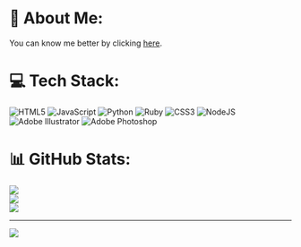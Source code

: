 # 💫 About Me:
You can know me better by clicking [here](eyepatchy.github.io).


# 💻 Tech Stack:
![HTML5](https://img.shields.io/badge/html5-%23E34F26.svg?style=flat&logo=html5&logoColor=white) ![JavaScript](https://img.shields.io/badge/javascript-%23323330.svg?style=flat&logo=javascript&logoColor=%23F7DF1E) ![Python](https://img.shields.io/badge/python-3670A0?style=flat&logo=python&logoColor=ffdd54) ![Ruby](https://img.shields.io/badge/ruby-%23CC342D.svg?style=flat&logo=ruby&logoColor=white) ![CSS3](https://img.shields.io/badge/css3-%231572B6.svg?style=flat&logo=css3&logoColor=white) ![NodeJS](https://img.shields.io/badge/node.js-6DA55F?style=flat&logo=node.js&logoColor=white) ![Adobe Illustrator](https://img.shields.io/badge/adobe%20illustrator-%23FF9A00.svg?style=flat&logo=adobe%20illustrator&logoColor=white) ![Adobe Photoshop](https://img.shields.io/badge/adobe%20photoshop-%2331A8FF.svg?style=flat&logo=adobe%20photoshop&logoColor=white)
# 📊 GitHub Stats:
![](https://github-readme-stats.vercel.app/api?username=eyepatchy&theme=nord&hide_border=true&include_all_commits=false&count_private=false)<br/>
![](https://github-readme-streak-stats.herokuapp.com/?user=eyepatchy&theme=nord&hide_border=true)<br/>
![](https://github-readme-stats.vercel.app/api/top-langs/?username=eyepatchy&theme=nord&hide_border=true&include_all_commits=false&count_private=false&layout=compact)


---
[![](https://visitcount.itsvg.in/api?id=eyepatchy&icon=2&color=6)](https://visitcount.itsvg.in)
